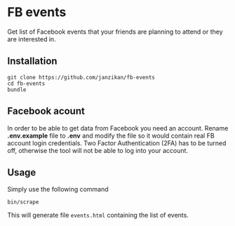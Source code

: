 # FB events
Get list of Facebook events that your friends are planning to attend or they are interested in.

## Installation
```
git clone https://github.com/janzikan/fb-events
cd fb-events
bundle
```

## Facebook acount
In order to be able to get data from Facebook you need an account. Rename **.env.example** file to **.env** and modify the file so it would contain real FB account login credentials. Two Factor Authentication (2FA) has to be turned off, otherwise the tool will not be able to log into your account.

## Usage
Simply use the following command
```
bin/scrape
```

This will generate file `events.html` containing the list of events.
